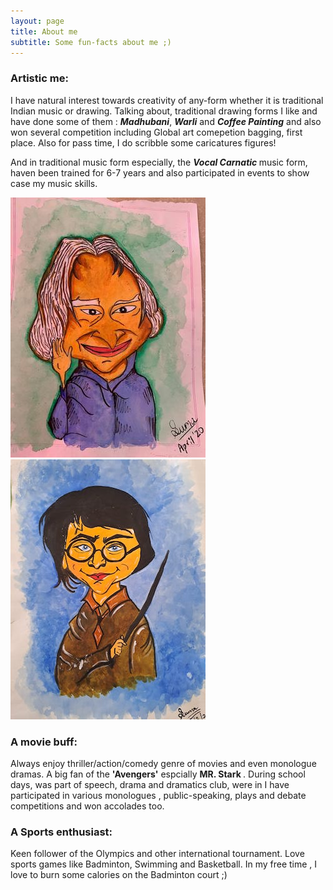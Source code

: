 ```yaml
---
layout: page
title: About me
subtitle: Some fun-facts about me ;)
---
```




### Artistic me:

I have natural interest towards creativity of any-form whether it is traditional Indian music or drawing. Talking about, traditional drawing forms I like and have done some of them : <em><b> Madhubani</b></em>, <em><b> Warli</b></em> and <em><b> Coffee Painting</b></em> and also won several competition including Global art comepetion bagging, first place. Also for pass time, I do scribble some  caricatures figures!

And in traditional music form especially, the <em><b>Vocal Carnatic </b></em> music form, haven been trained for 6-7 years and also participated in events to show case my music skills.

![Unknown-5](https://github.com/SumaAcharya/sumaacharya.github.io/blob/master/assets/img/Unknown-5.jpeg)
![Unknown-4](https://github.com/SumaAcharya/sumaacharya.github.io/blob/master/assets/img/Unknown-4.jpeg)


### A movie buff:

Always enjoy thriller/action/comedy genre of movies and even monologue dramas. A big fan of the <b> 'Avengers'</b> espcially <b> MR. Stark </b>. During school days, was part of speech, drama and dramatics club, were in I have participated in various monologues , public-speaking, plays and debate competitions and won accolades too.


### A Sports enthusiast:

Keen follower of the Olympics and other international tournament. Love sports games like Badminton, Swimming and Basketball. In my free time , I love to burn some calories on the Badminton court ;)




